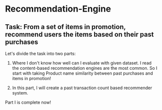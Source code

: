 # Recommendation-Engine

## Task: From a set of items in promotion, recommend users the items based on their past purchases

Let's divide the task into two parts:

1. Where I don't know how well can I evaluate with given dataset. I read the content-based recommendation engines are the most common. So I start with taking Product name similarity between past purchases and items in promotion!

2. In this part, I will create a past transaction count based recommender system.


Part I is complete now!
